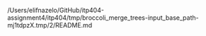 /Users/elifnazelo/GitHub/itp404-assignment4/itp404/tmp/broccoli_merge_trees-input_base_path-mj1tdpzX.tmp/2/README.md